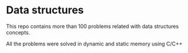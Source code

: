 # Data structures

This repo contains more than 100 problems related with data structures concepts.

All the problems were solved in dynamic and static memory using C/C++
